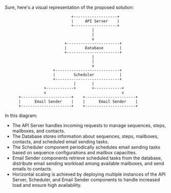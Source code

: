 Sure, here's a visual representation of the proposed solution:

```
                             +-------------------+
                             |     API Server    |
                             +-------------------+
                                      |
                                      |
                                      v
                          +-----------------------+
                          |        Database       |
                          +-----------------------+
                                      |
                                      |
                                      v
                     +----------------------------+
                     |        Scheduler           |
                     +----------------------------+
                              |       |
                 +------------+       +------------+
                 v                                 v
      +----------------------+    +----------------------+
      |      Email Sender    |    |      Email Sender    |
      +----------------------+    +----------------------+
```

In this diagram:
- The API Server handles incoming requests to manage sequences, steps, mailboxes, and contacts.
- The Database stores information about sequences, steps, mailboxes, contacts, and scheduled email sending tasks.
- The Scheduler component periodically schedules email sending tasks based on sequence configurations and mailbox capacities.
- Email Sender components retrieve scheduled tasks from the database, distribute email sending workload among available mailboxes, and send emails to contacts.
- Horizontal scaling is achieved by deploying multiple instances of the API Server, Scheduler, and Email Sender components to handle increased load and ensure high availability.